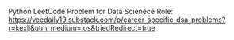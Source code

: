 Python LeetCode Problem for Data Scienece Role: https://veedaily19.substack.com/p/career-specific-dsa-problems?r=kexlj&utm_medium=ios&triedRedirect=true